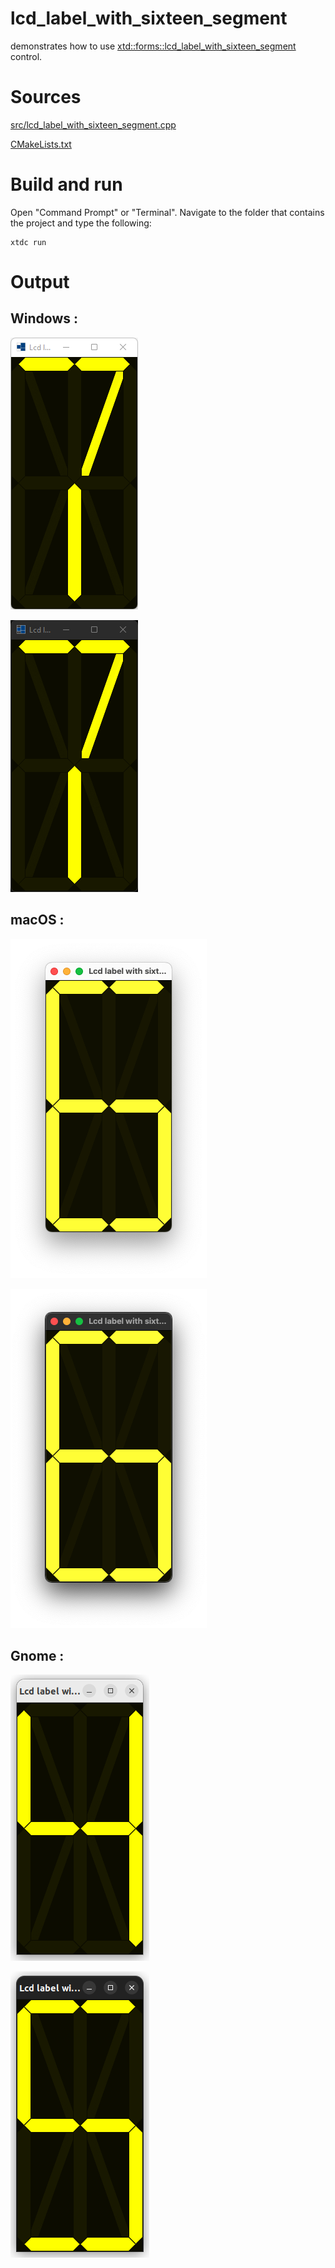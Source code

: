 # lcd_label_with_sixteen_segment

demonstrates how to use [xtd::forms::lcd_label_with_sixteen_segment](https://gammasoft71.github.io/xtd/reference_guides/latest/classxtd_1_1forms_1_1sixteen__segment__display.html) control.

# Sources

[src/lcd_label_with_sixteen_segment.cpp](src/lcd_label_with_sixteen_segment.cpp)

[CMakeLists.txt](CMakeLists.txt)

# Build and run

Open "Command Prompt" or "Terminal". Navigate to the folder that contains the project and type the following:

```shell
xtdc run
```

# Output

## Windows :

![Screenshot](../../../../docs/pictures/examples/lcd_label_with_sixteen_segment_w.png)

![Screenshot](../../../../docs/pictures/examples/lcd_label_with_sixteen_segment_wd.png)

## macOS :

![Screenshot](../../../../docs/pictures/examples/lcd_label_with_sixteen_segment_m.png)

![Screenshot](../../../../docs/pictures/examples/lcd_label_with_sixteen_segment_md.png)

## Gnome :

![Screenshot](../../../../docs/pictures/examples/lcd_label_with_sixteen_segment_g.png)

![Screenshot](../../../../docs/pictures/examples/lcd_label_with_sixteen_segment_gd.png)
